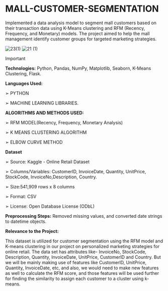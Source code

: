 # MALL-CUSTOMER-SEGMENTATION

Implemented a data analysis model to segment mall customers based on their transaction data using K-Means clustering and RFM (Recency, Frequency, and Monetary) models. The project aimed to help the mall management identify customer groups for targeted marketing strategies.

![23(1)](https://github.com/user-attachments/assets/659ababc-3684-469d-9426-526d60e3c4f0)
![21 (1)](https://github.com/user-attachments/assets/916d3d34-d78c-4f1a-bdab-b5f619d6ec89)


> [!IMPORTANT]

**Technologies:** Python, Pandas, NumPy, Matplotlib, Seaborn, K-Means Clustering, Flask.

**Languages Used:**

➢ PYTHON

➢ MACHINE LEARNING LIBRARIES.

**ALGORITHMS AND METHODS USED:**

➢ RFM MODEL(Recency, Frequency, Monetary Analysis)

➢ K MEANS CLUSTERING ALGORITHM

➢ ELBOW CURVE METHOD

**Dataset**

➢ Source: Kaggle - Online Retail Dataset

➢ Columns/Variables: CustomerID, InvoiceDate, Quantity, UnitPrice, StockCode, InvoiceNo,Description, Country.

➢ Size:541,909 rows x 8 columns

➢ Format: CSV

➢ License: Open Database License (ODbL)

**Preprocessing Steps:** Removed missing values, and converted date strings to datetime objects.

**Relevance to the Project:**

This dataset is utilized for customer segmentation using the RFM model and K-means clustering in our project on personalized marketing strategies for online retail. The data set has attributes like- InvoiceNo, StockCode, Description, Quantity, InvoiceDate, UnitPrice, CustomerID and Country. But we will be mainly making use of features like CustomerID, UnitPrice, Quantity, InvoiceDate, etc, and also, we would need to make new features as well to calculate the RFM score, and those features will be used further for finding the similarity to assign each customer to a cluster using k-means.
